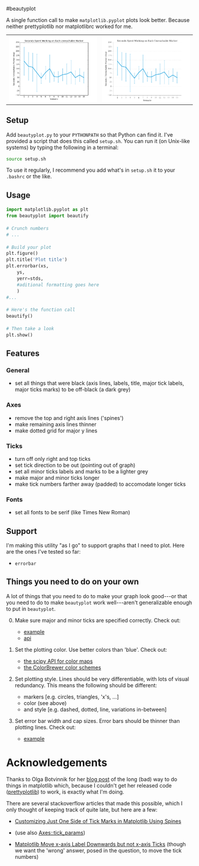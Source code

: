 #beautyplot

A single function call to make `matplotlib.pyplot` plots look better. Because neither prettyplotlib nor matplotlibrc worked for me.

<table>
	<tr>
		<td><img alt="without" src="without.png"></td>
		<td><img alt="with" src="with.png"></td>
	</tr>
</table>

## Setup
Add `beautyplot.py` to your `PYTHONPATH` so that Python can find it. I've provided a script that does this called `setup.sh`. You can run it (on Unix-like systems) by typing the following in a terminal:

```bash
source setup.sh
```

To use it regularly, I recommend you add what's in `setup.sh` it to your `.bashrc` or the like.

## Usage
```python
import matplotlib.pyplot as plt
from beautyplot import beautify

# Crunch numbers
# ...

# Build your plot
plt.figure()
plt.title('Plot title')
plt.errorbar(xs,
	ys,
	yerr=stds,
	#aditional formatting goes here
	)
#...

# Here's the function call
beautify()

# Then take a look
plt.show()
```

## Features
### General
- set all things that were black (axis lines, labels, title, major tick labels, major ticks marks) to be off-black (a dark grey)

### Axes
- remove the top and right axis lines ('spines')
- make remaining axis lines thinner
- make dotted grid for major y lines

### Ticks
- turn off only right and top ticks
- set tick direction to be out (pointing out of graph)
- set all minor ticks labels and marks to be a lighter grey
- make major and minor ticks longer
- make tick numbers farther away (padded) to accomodate longer ticks

### Fonts
- set all fonts to be serif (like Times New Roman)

## Support
I'm making this utility "as I go" to support graphs that I need to plot. Here are the ones I've tested so far:

- `errorbar`

## Things you need to do on your own
A lot of things that you need to do to make your graph look good---or that you need to do to make `beautyplot` work well---aren't generalizable enough to put in `beautyplot`.

0. Make sure major and minor ticks are specified correctly. Check out:
   - [example](http://matplotlib.org/examples/pylab_examples/major_minor_demo1.html)
   - [api](http://matplotlib.org/api/ticker_api.html)

0. Set the plotting color. Use better colors than 'blue'. Check out:
   - [the scipy API for color maps](http://wiki.scipy.org/Cookbook/Matplotlib/Show_colormaps)
   - [the ColorBrewer color schemes](http://colorbrewer2.org/)

0. Set plotting style. Lines should be very differentiable, with lots of visual redundancy. This means the following should be different:
   - markers [e.g. circles, triangles, 'x's, ...]
   - color (see above)
   - and style [e.g. dashed, dotted, line, variations in-between]

0. Set error bar width and cap sizes. Error bars should be thinner than plotting lines. Check out:
   - [example](http://stackoverflow.com/questions/7601334/how-to-set-the-line-width-of-error-bar-caps-in-matplotlib)
 
# Acknowledgements
Thanks to Olga Botvinnik for her [blog post](http://blog.olgabotvinnik.com/post/58941062205/prettyplotlib-painlessly-create-beautiful-matplotlib) of the long (bad) way to do things in
matplotlib which, because I couldn't get her released code ([prettyplotlib](https://github.com/olgabot/prettyplotlib)) to work, is exactly what I'm doing.

There are several stackoverflow articles that made this possible, which I only thought of keeping track of quite late, but here are a few:

- [Customizing Just One Side of Tick Marks in Matplotlib Using Spines](http://stackoverflow.com/questions/9051494/customizing-just-one-side-of-tick-marks-in-matplotlib-using-spines)

- (use also [Axes::tick_params](http://matplotlib.org/api/axes_api.html#matplotlib.axes.Axes.tick_params))

- [Matplotlib Move x-axis Label Downwards but not x-axis Ticks](http://stackoverflow.com/questions/6406368/matplotlib-move-x-axis-label-downwards-but-not-x-axis-ticks) (though we want the 'wrong' answer, posed in the question, to move the tick numbers)